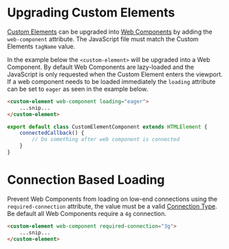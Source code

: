 # Upgrading Custom Elements

[Custom Elements](https://html.spec.whatwg.org/multipage/custom-elements.html) can be upgraded into [Web Components](https://www.webcomponents.org/introduction) by adding the `web-component` attribute. The JavaScript file must match the Custom Elements `tagName` value.

In the example below the `<custom-element>` will be upgraded into a Web Component. By default Web Components are lazy-loaded and the JavaScript is only requested when the Custom Element enters the viewport. If a web component needs to be loaded immediately the `loading` attribute can be set to `eager` as seen in the example below.

```html
<custom-element web-component loading="eager">
    ...snip...
</custom-element>
```

```javascript
export default class CustomElementComponent extends HTMLElement {
    connectedCallback() {
        // Do something after web component is connected
    }
}
```

# Connection Based Loading

Prevent Web Components from loading on low-end connections using the `required-connection` attribute, the value must be a valid [Connection Type](https://wicg.github.io/netinfo/#effectiveconnectiontype-enum). Be default all Web Components require a `4g` connection.

```html
<custom-element web-component required-connection="3g">
    ...snip...
</custom-element>
```
